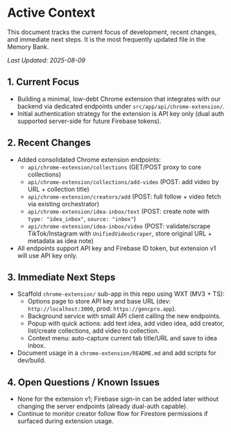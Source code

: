 # Active Context

This document tracks the current focus of development, recent changes, and immediate next steps. It is the most frequently updated file in the Memory Bank.

_Last Updated: 2025-08-09_

## 1. Current Focus

- Building a minimal, low-debt Chrome extension that integrates with our backend via dedicated endpoints under `src/app/api/chrome-extension/`.
- Initial authentication strategy for the extension is API key only (dual auth supported server-side for future Firebase tokens).

## 2. Recent Changes

- Added consolidated Chrome extension endpoints:
  - `api/chrome-extension/collections` (GET/POST proxy to core collections)
  - `api/chrome-extension/collections/add-video` (POST: add video by URL + collection title)
  - `api/chrome-extension/creators/add` (POST: full follow + video fetch via existing orchestrator)
  - `api/chrome-extension/idea-inbox/text` (POST: create note with `type: "idea_inbox"`, `source: "inbox"`)
  - `api/chrome-extension/idea-inbox/video` (POST: validate/scrape TikTok/Instagram with `UnifiedVideoScraper`, store original URL + metadata as idea note)
- All endpoints support API key and Firebase ID token, but extension v1 will use API key only.

## 3. Immediate Next Steps

- Scaffold `chrome-extension/` sub-app in this repo using WXT (MV3 + TS):
  - Options page to store API key and base URL (dev: `http://localhost:3000`, prod: `https://gencpro.app`).
  - Background service with small API client calling the new endpoints.
  - Popup with quick actions: add text idea, add video idea, add creator, list/create collections, add video to collection.
  - Context menu: auto-capture current tab title/URL and save to idea inbox.
- Document usage in a `chrome-extension/README.md` and add scripts for dev/build.

## 4. Open Questions / Known Issues

- None for the extension v1; Firebase sign-in can be added later without changing the server endpoints (already dual-auth capable).
- Continue to monitor creator follow flow for Firestore permissions if surfaced during extension usage.
